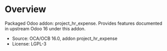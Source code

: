 # Overview

Packaged Odoo addon: project_hr_expense. Provides features documented in upstream Odoo 16 under this addon.

- Source: OCA/OCB 16.0, addon project_hr_expense
- License: LGPL-3
